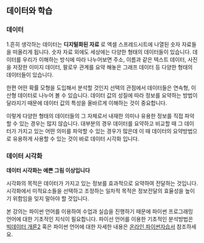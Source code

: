 ## 데이터와 학습

### 데이터  

1.흔히 생각하는 데이터는  **디지털화된 자료** 로 엑셀 스프레드시트에 나열된 숫자 자료들을 떠올리게 됩니다.  숫자 자료 외에도 세상에는 다양한 형태의 데이터들이 있습니다. 
데이터를 우리가 이해하는 방식에 따라 나누어보면 주소, 이름과 같은 텍스트 데이터, 사진을 저장한 이미지 데이터, 팔로우 관계를 요약 해놓은 그래프 데이터 등 다양한 형태의 데이터들이 있습니다. 

한편 어떤 확률 모형을 도입해서 분석할 것인지 선택의 관점에서 데이터들은 연속형, 이산형 데이터로 나누어 볼 수 있습니다. 데이터 값의 성질에 따라 정보를 요약하는 방법이 달라지기 때문에 데이터 값의 특성을 올바르게 이해하는 것이 중요합니다.

이렇게 다양한 형태의 데이터들의 그 자체로서 내재한 의미나 유용한 정보를 직접 파악할 수 있는 경우는 많지 않습니다. 대부분의 경우 데이터를 요약하고 비교할 때 그 데이터가 가지고 있는 어떤 의미를 파악할 수 있는  경우가 많은데
이 때 데이터의 요약방법으로 유용하게 사용할 수 있는 것이 바로 데이터 시각화 입니다. 


### 데이터 시각화 

**데이터 시각화는 예쁜 그림 이상입니다**

시각화의 목적은 데이터가 가지고 있는 정보를 효과적으로 요약하여 전달하는 것입니다. 시각화에서 미적요소들을 선택하고 조정하는 일차적 목적은 정보전달의 효율성을 높이기 위함임을 잊지 말아야 할 것입니다. 

본 강의는 파이썬 언어를 이용하여 수업과 실습을 진행하기 때문에 파이썬 프로그래밍 언어에 대한 기초적인 지식이 필요합니다.  파이선 언어를 이용한 기초적인 분석방법은 [빅데이터 개론2](https://uos-bigdata.github.io/bigdatabook/intro.html) 혹은 파이썬 언어에 대한 자세한 내용은 [온라인 파이썬자습서](https://docs.python.org/ko/3.8/tutorial/index.html) 참조하세요. 
